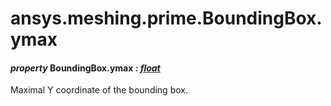 # ansys.meshing.prime.BoundingBox.ymax



#### *property* BoundingBox.ymax *: [float](https://docs.python.org/3.11/library/functions.html#float)*

Maximal Y coordinate of the bounding box.

<!-- !! processed by numpydoc !! -->
